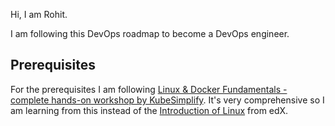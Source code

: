 Hi, I am Rohit.

I am following this DevOps roadmap to become a DevOps engineer.

## Prerequisites

For the prerequisites I am following [Linux & Docker Fundamentals - complete hands-on workshop by KubeSimplify](https://www.youtube.com/watch?v=EUu1E_YKGTw&list=PLPcNVxEzHjj2zAiYyRNeruDtCh2gu154i&index=2&t=4847s). It's very comprehensive so I am learning from this instead of the [Introduction of Linux](https://www.edx.org/course/introduction-to-linux) from edX.


